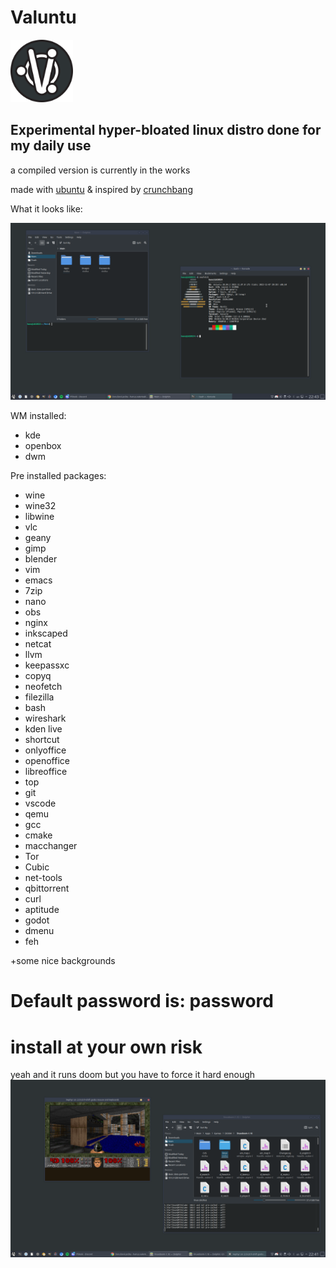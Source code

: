 # Valuntu
<img src="Images/ValuntuLogo.svg" alt="Valuntu logo" width="100"/>

## Experimental hyper-bloated linux distro done for my daily use

a compiled version is currently in the works

made with [ubuntu](https://ubuntu.com/) & inspired by [crunchbang](https://www.crunchbangplusplus.org/)

What it looks like:

![dektop screenshot](Images/Desktop.png)

WM installed:

* kde
* openbox
* dwm

Pre installed packages:

* wine
* wine32
* libwine
* vlc
* geany
* gimp
* blender
* vim
* emacs
* 7zip
* nano
* obs
* nginx
* inkscaped
* netcat
* llvm
* keepassxc
* copyq
* neofetch
* filezilla
* bash
* wireshark
* kden live
* shortcut
* onlyoffice
* openoffice
* libreoffice
* top
* git
* vscode
* qemu
* gcc
* cmake
* macchanger
* Tor
* Cubic
* net-tools
* qbittorrent
* curl
* aptitude
* godot
* dmenu
* feh

+some nice backgrounds

# Default password is: password

# install at your own risk

yeah and it runs doom but you have to force it hard enough
![screenshot of playing compiled doom](Images/DOOM.png)

